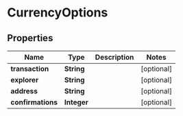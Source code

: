 

# CurrencyOptions


## Properties

| Name | Type | Description | Notes |
|------------ | ------------- | ------------- | -------------|
|**transaction** | **String** |  |  [optional] |
|**explorer** | **String** |  |  [optional] |
|**address** | **String** |  |  [optional] |
|**confirmations** | **Integer** |  |  [optional] |




